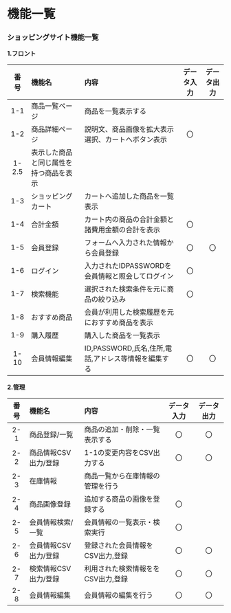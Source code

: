 # 機能一覧
###  ショッピングサイト機能一覧

**1.フロント**

|番号|機能名|内容|データ入力|データ出力|
|:---:|:---|:---|:---:|:---:|
|1-1|商品一覧ページ|商品を一覧表示する|||
|1-2|商品詳細ページ|説明文、商品画像を拡大表示<br>選択、カートへボタン表示|〇||
|1-2.5|表示した商品と同じ属性を持つ商品を表示|||
|1-3|ショッピングカート|カートへ追加した商品を一覧表示|||
|1-4|合計金額|カート内の商品の合計金額と諸費用金額の合計を表示|〇||
|1-5|会員登録|フォームへ入力された情報から会員登録|〇|〇|
|1-6|ログイン|入力されたIDPASSWORDを会員情報と照会してログイン|〇||
|1-7|検索機能|選択された検索条件を元に商品の絞り込み|〇||
|1-8|おすすめ商品|会員が利用した検索履歴を元におすすめ商品を表示|||
|1-9|購入履歴|購入した商品を一覧表示|||
|1-10|会員情報編集|ID,PASSWORD,氏名,住所,電話,アドレス等情報を編集する|〇|〇|

**2.管理**

|番号|機能名|内容|データ入力|データ出力|
|:---:|:---|:---|:---:|:---:|
|2-1|商品登録/一覧|商品の追加・削除・一覧表示する|〇|〇|
|2-2|商品情報CSV出力/登録|1-1の変更内容をCSV出力する|〇|〇|
|2-3|在庫情報|商品一覧から在庫情報の管理を行う|||
|2-4|商品画像登録|追加する商品の画像を登録する|〇||
|2-5|会員情報検索/一覧|会員情報の一覧表示・検索実行|〇||
|2-6|会員情報CSV出力/登録|登録された会員情報をCSV出力,登録|〇|〇|
|2-7|検索情報CSV出力/登録|利用された検索情報ををCSV出力,登録|〇|〇|
|2-8|会員情報編集|会員情報の編集を行う|〇|〇|

